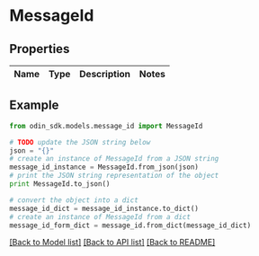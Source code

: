 # MessageId


## Properties

Name | Type | Description | Notes
------------ | ------------- | ------------- | -------------

## Example

```python
from odin_sdk.models.message_id import MessageId

# TODO update the JSON string below
json = "{}"
# create an instance of MessageId from a JSON string
message_id_instance = MessageId.from_json(json)
# print the JSON string representation of the object
print MessageId.to_json()

# convert the object into a dict
message_id_dict = message_id_instance.to_dict()
# create an instance of MessageId from a dict
message_id_form_dict = message_id.from_dict(message_id_dict)
```
[[Back to Model list]](../README.md#documentation-for-models) [[Back to API list]](../README.md#documentation-for-api-endpoints) [[Back to README]](../README.md)


